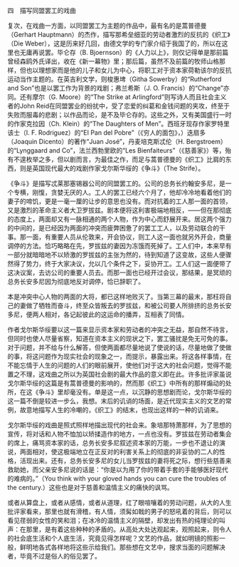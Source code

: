 四　描写同盟罢工的戏曲

  

复次，在戏曲一方面，以同盟罢工为主题的作品中，最有名的是蒿普德曼（Gerhart Hauptmann）的杰作，描写那希垒细亚的劳动者激烈的反抗的《织工》（Die Weber），这是历来好几回，由德文学的专门家介绍于我国了的，所以在这里也无庸再说罢。毕仑存（B. Bjoernson）的《人力以上》，则仅记得单是那前篇曾经森鸥外氏译出，收在《新一幕物》里；那后篇，虽然不及前篇的牧师山格那样，但也以理想家而是他的儿子和女儿为中心，将职工对于资本家荷勒该尔的反抗运动当作主题的。在英吉利文学，则梭惠埤（Githa Sowerby）的“Rutherford and Son”也是以罢工作为背景的戏剧；弗兰希斯（J. O. Francis）的“Change”亦同。还有摩尔（G. Moore）的“The Strike at Arlingford”则写诗人而且社会主义者的John Reid在同盟罢业的纷扰中，受了恋爱的纠葛和金钱问题的夹攻，终至于失败而服毒的悲剧；以作品而论，是不及毕仑存的。这些之外，又有美国盛行一时的作家克拉因（Ch. Klein）的“The Daughters of Men”。西班牙现存作家罗特里该士（I. F. Rodriguez）的“EI Pan del Pobre”（《穷人的面包》，）迭扇多（Joaquin Dicento）的著作“Juan José”，丹麦培克斯忒伦（H. Bergstroem）的“Lynggaard and Co”，法兰西勃里欧的“Les Bienfaiteurs”（《慈善家》）等，殆有不遑枚举之多，但以剧而言，为最佳之作，而足与蒿普德曼的《织工》比肩的东西，则是英国现代最大的戏剧作家戈尔斯华绥的《争斗》（The Strife）。

《争斗》是描写忒莱那塞锡器公司的同盟罢工的。公司的总务长约翰安多尼，是一个专横，刚愎，贪婪无厌的人。工人的罢工已经六个月了，他却冷冷地看着他们的妻子的啼饥，更是一毫一厘的让步的意思也没有。而对抗着的工人那一面的首领，又是激烈的革命主义者大卫罗拔兹。剧本便将这利害极端地相反，——但在那彻底的态度上，两面却又有一脉相通的两个人物，作为中心而舒展开来。居这两个强力的中间的，是已经因为两面的冲突而疲弊困惫了的罢工工人，以及劳动联合的干事。那一面，有重要人员从伦敦来，开会协议，则工人这一面也就另外开会，商量调停的方法。恰巧略略在先，罗拔兹的妻因为冻饿而死掉了。工人们中，本来早有一部分就暗暗地不以矫激的罗拔兹的主张为然的，待到知道了这变故，这些人便骤然得了势力，终于大家决议，允以几个条件之下，妥协开工。工人们这一面便带了这决议案，去访公司的重要人员去。而那一面也已经开过会议，那结果，是冥顽的总务长安多尼因为彻底地反对调停，恰已辞职了。

本是冲突中心人物的两面的大将，都已这样地败灭了。当第三幕的最末，那枉将自己的妻做了牺牲而奋斗，终至众皆叛去的罗拔兹，和被公司要人所排挤的总务长安多尼，便两人相对，各记起彼此的这运命的播弄，互相表了同情。

作者戈尔斯华绥要以这一篇来显示资本家和劳动者的冲突之无益，那自然不待言，但同时也使人尽量省察，知道在资本主义的现状之下，罢工骚扰是免无可免的事。对于问题，并不给与什么解答，但使两面都尽量地说了使说的话，尽量地做了使做的事，将这问题作为现实社会的现象之一，而提示，暴露出来。将这各样事情，在不能忘情于人生的问题的人们的眼前展开，使他们对于这大的社会问题，觉得不能置之不理，这戏曲之所以为英国社会剧的最大作品的意义即在此。许多批评家虽说戈尔斯华绥的这篇是有蒿普德曼的影响的，然而那《织工》中所有的那样煽动的处所，在这《争斗》里却毫没有。单是这一点，以沉静的思想剧而论，戈尔斯华绥的这一篇不倒是较进一步么，我想。末后的讥诮的场面，是近代现实主义的文艺的常例，故意地描写人生的冷嘲的，《织工》的结末，也现出这样的一种的讥诮来。

戈尔斯华绥的戏曲是照式照样地描出现代的社会来。象培那特萧那样，为了思想的宣传，将对话和人物不恤加以矫揉造作的地方，一点也没有。罗拔兹在劳动者集会的席上，痛骂资本家的话，总务长安多尼叙述资本家的万能，一步也不退让的演说，两面相对，使这极端地立在正反对的利害关系上的彻底的非妥协的二人的性格，活现出来。还有，总务长安多尼的女儿当罗拔兹的妻将死之际，想行些慈善来救助她，而父亲安多尼说的话是：“你是以为用了你的带着手套的手能够医好现代的难病的。”（You think with your gloved hands you can cure the troubles of the century.）这些也是对于慈善和温情主义的痛快的讽骂。

或者从算盘上，或者从感情，或者从道理，红了眼喧嚷着的劳动问题，从大的人生批评家看来，那里也就有滑稽，有人情，须髯如戟的男子的怒吼着的背后，则可以看见荏弱的女性的笑和泪；在冰冷的温情主义的隔壁，却发出有热的纯理论的叫声：在那里，是有着这些种种的矛盾的。从高处大处达观起来，观照起来，则令人的社会底生活和个人底生活，究竟见得怎样呢？文艺的作品，就如明镜的照影一般，鲜明地各式各样地将这些示给我们。那些想在文艺中，搜求当面的问题解决者，毕竟不过是俗人的俗见罢了。